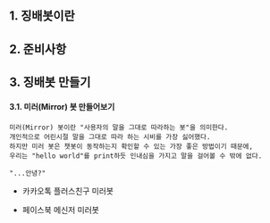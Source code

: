 ## 1. 징배봇이란

## 2. 준비사항

## 3. 징배봇 만들기

#### 3.1. 미러(Mirror) 봇 만들어보기
```
미러(Mirror) 봇이란 "사용자의 말을 그대로 따라하는 봇"을 의미한다.
개인적으로 어린시절 말을 그대로 따라 하는 시비를 가장 싫어했다.
하지만 미러 봇은 챗봇이 동작하는지 확인할 수 있는 가장 좋은 방법이기 때문에,
우리는 "hello world"를 print하듯 인내심을 가지고 말을 걸어볼 수 밖에 없다.

"...안녕?"

```

- 카카오톡 플러스친구 미러봇

- 페이스북 메신저 미러봇
